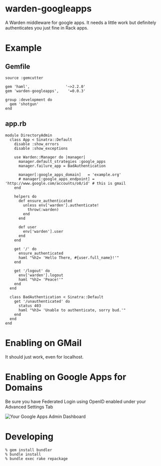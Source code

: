 warden-googleapps
=================

A Warden middleware for google apps.  It needs a little work but definitely authenticates you just fine in Rack apps.

Example
=======
Gemfile
-------
    source :gemcutter

    gem 'haml',                '~>2.2.0'
    gem 'warden-googleapps',    '=0.0.3'

    group :development do
      gem 'shotgun'
    end

app.rb
------
    module DirectoryAdmin
      class App < Sinatra::Default
        disable :show_errors
        disable :show_exceptions

        use Warden::Manager do |manager|
          manager.default_strategies :google_apps
          manager.failure_app = BadAuthentication

          manager[:google_apps_domain]   = 'example.org'
          # manager[:google_apps_endpoint] = 'http://www.google.com/accounts/o8/id' # this is gmail
        end

        helpers do
          def ensure_authenticated
            unless env['warden'].authenticate!
              throw(:warden)
            end
          end

          def user
            env['warden'].user
          end
        end

        get '/' do
          ensure_authenticated
          haml "%h2= 'Hello There, #{user.full_name}!'"
        end

        get '/logout' do
          env['warden'].logout
          haml "%h2= 'Peace!'"
        end
      end

      class BadAuthentication < Sinatra::Default
        get '/unauthenticated' do
          status 403
          haml "%h3= 'Unable to authenticate, sorry bud.'"
        end
      end
    end

Enabling on GMail
==================
It should just work, even for localhost.

Enabling on Google Apps for Domains
===================================
Be sure you have Federated Login using OpenID enabled under your Advanced Settings Tab

![Your Google Apps Admin Dashboard](http://img.skitch.com/20100103-cdjtbyyw2xsbwya92r6gcd47hr.jpg "Check the box to enable")

Developing
==========
    % gem install bundler
    % bundle install
    % bundle exec rake repackage
